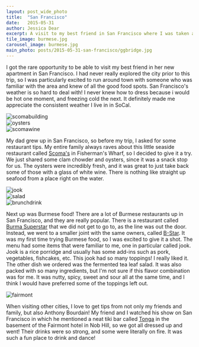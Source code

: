 ```yaml
---
layout: post_wide_photo
title:  "San Francisco"
date:   2015-05-31
author: Jessica Dear
excerpt: A visit to my best friend in San Francisco where I was taken all around town to sightsee and eat and drink at all kinds of great places! 
tile_image: burmese.jpg
carousel_image: burmese.jpg
main_photo: posts/2015-05-31-san-francisco/ggbridge.jpg
---
```


<p>I got the rare opportunity to be able to visit my best friend in her new apartment in San Francisco. I had never really explored the city prior to this trip, so I was particularly excited to run around town with someone who was familiar with the area and knew of all the good food spots. San Francisco's weather is so hard to deal with! I never knew how to dress because i would be hot one moment, and freezing cold the next. It definitely made me appreciate the consistent weather I live in in SoCal.</p>

<div class="row row-no-padding">
<div class="col-sm-4"><img class="img-responsive" alt="scomabuilding" src="{{site.asset_url}}/images/posts/2015-05-31-san-francisco/scomabuilding.jpg" /></div>
<div class="col-sm-4"><img class="img-responsive" alt="oysters" src="{{site.asset_url}}/images/posts/2015-05-31-san-francisco/scomas.jpg" /></div>
<div class="col-sm-4"><img class="img-responsive" alt="scomawine" src="{{site.asset_url}}/images/posts/2015-05-31-san-francisco/scomawine.jpg" />
</div>
</div>

<p>My dad grew up in San Francisco, so before my trip, I asked for some restaurant tips. My entire family always raves about this little seaside restaurant called <a href="http://www.scomas.com/" target="_blank">Scoma's</a> in Fisherman's Wharf, so I decided to give it a try. We just shared some clam chowder and oysters, since it was a snack stop for us. The oysters were incredibly fresh, and it was great to just take back some of those with a glass of white wine. There is nothing like straight up seafood from a place right on the water.</p>

<div class="row row-no-padding">
<div class="col-sm-4"><img class="img-responsive" alt="jook" src="{{site.asset_url}}/images/posts/2015-05-31-san-francisco/jook.jpg" /></div>
<div class="col-sm-4"><img class="img-responsive" alt="salad" src="{{site.asset_url}}/images/posts/2015-05-31-san-francisco/burmese3.jpg" /></div>
<div class="col-sm-4"><img class="img-responsive" alt="brunchdrink" src="{{site.asset_url}}/images/posts/2015-05-31-san-francisco/brunchdrink.jpg" />
</div>
</div>

<p>Next up was Burmese food! There are a lot of Burmese restaurants up in San Francisco, and they are really popular. There is a restaurant called <a href="http://www.burmasuperstar.com/" target="_blank">Burma Superstar</a> that we did not get to go to, as the line was out the door. Instead, we went to a smaller joint with the same owners, called <a href="http://bstarbar.com/" target="_blank">B-Star</a>. It was my first time trying Burmese food, so I was excited to give it a shot. The menu had some items that were familiar to me, one in particular called jook. Jook is a rice porridge and usually has some add-ins such as pork, vegetables, fishcakes, etc. This jook had so many toppings! I really liked it. The other dish we ordered was the fermented tea leaf salad. It was also packed with so many ingredients, but I'm not sure if this flavor combination was for me. It was nutty, spicy, sweet and sour all at the same time, and I think I would have preferred some of the toppings left out.</p>

<img class="img-responsive" alt="fairmont" src="{{site.asset_url}}/images/posts/2015-05-31-san-francisco/fairmont.jpg" />

<p>When visiting other cities, I love to get tips from not only my friends and family, but also Anthony Bourdain! My friend and I watched his show on San Francisco in which he mentioned a neat tiki bar called <a href="http://www.tongaroom.com/" target="_blank">Tonga</a> in the basement of the Fairmont hotel in Nob Hill, so we got all dressed up and went! Their drinks were so strong, and some were literally on fire. It was such a fun place to drink and dance!</p>


